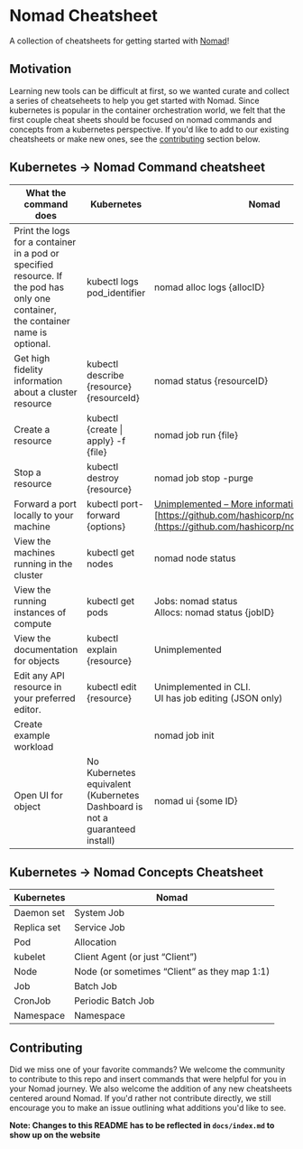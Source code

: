# Nomad Cheatsheet

A collection of cheatsheets for getting started with [Nomad](https://github.com/hashicorp/nomad)! 



## Motivation

Learning new tools can be difficult at first, so we wanted curate and collect a series of cheatseheets to help you get started with Nomad. Since kubernetes is popular in the container orchestration world, we felt that the first couple cheat sheets should be focused on nomad commands and concepts from a kubernetes perspective. If you'd like to add to our existing cheatsheets or make new ones, see the [contributing](##Contributing) section below.




## Kubernetes -> Nomad Command cheatsheet 






| What the command does                                                                                                                | Kubernetes                                                                  | Nomad                                                                                                                                                                                        |
| ------------------------------------------------------------------------------------------------------------------------------------ | --------------------------------------------------------------------------- | -------------------------------------------------------------------------------------------------------------------------------------------------------------------------------------------- |
| Print the logs for a container in a pod or specified resource. If the pod has only one container,<br>the container name is optional. | kubectl logs pod\_identifier                                                | nomad alloc logs {allocID}                                                                                                                                                                   |
| Get high fidelity information about a cluster resource                                                                               | kubectl describe {resource} {resourceId}                                    | nomad status {resourceID}                                                                                                                                                                    |
| Create a resource                                                                                                                    | kubectl {create \| apply} -f {file}                                          | nomad job run {file}                                                                                                                                                                         |
| Stop a resource                                                                                                                      | kubectl destroy {resource}                                                  | nomad job stop -purge                                                                                                                                                                        |
| Forward a port locally to your machine                                                                                               | kubectl port-forward {options}                                              | [Unimplemented – More information here:<br>](https://github.com/hashicorp/nomad/issues/6925)[https://github.com/hashicorp/nomad/issues/6925](https://github.com/hashicorp/nomad/issues/6925) |
| View the machines running in the cluster                                                                                             | kubectl get nodes                                                           | nomad node status                                                                                                                                                                            |
| View the running instances of compute                                                                                                | kubectl get pods                                                            | Jobs: nomad status<br>Allocs: nomad status {jobID}                                                                                                                                           |
| View the documentation for objects                                                                                                   | kubectl explain {resource}                                                  | Unimplemented                                                                                                                                                                                |
| Edit any API resource in your preferred editor.                                                                                      | kubectl edit {resource}                                                     | Unimplemented in CLI.<br>UI has job editing (JSON only)                                                                                                                                      |
| Create example workload                                                                                                              |                                                                             | nomad job init                                                                                                                                                                               |
| Open UI for object                                                                                                                   | No Kubernetes equivalent (Kubernetes Dashboard is not a guaranteed install) | nomad ui {some ID}                                                                                                                                                                           |






## Kubernetes -> Nomad Concepts Cheatsheet





| Kubernetes  | Nomad                                        |
| ----------- | -------------------------------------------- |
| Daemon set  | System Job                                   |
| Replica set | Service Job                                  |
| Pod         | Allocation                                   |
| kubelet     | Client Agent (or just “Client”)              |
| Node        | Node (or sometimes “Client” as they map 1:1) |
| Job         | Batch Job                                    |
| CronJob     | Periodic Batch Job                           |
| Namespace   | Namespace                                    |





## Contributing


Did we miss one of your favorite commands? We welcome the community to contribute to this repo and insert commands that were helpful for you in your Nomad journey. We also welcome the addition of any new cheatsheets centered around Nomad. If you'd rather not contribute directly, we still encourage you to make an issue outlining what additions you'd like to see.


**Note: Changes to this README has to be reflected in `docs/index.md` to show up on the website**
